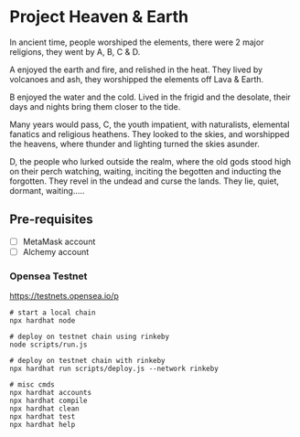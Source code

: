 # Project Heaven & Earth

In ancient time, people worshiped the elements, there were 2 major religions, they went by A, B, C & D.

A enjoyed the earth and fire, and relished in the heat. They lived by volcanoes and ash, they worshipped the elements off Lava & Earth.

B enjoyed the water and the cold. Lived in the frigid and the desolate, their days and nights bring them closer to the tide. 

Many years would pass, C, the youth impatient, with naturalists, elemental fanatics and religious heathens. They looked to the skies, and worshipped the heavens, where thunder and lighting turned the skies asunder.

D, the people who lurked outside the realm, where the old gods stood high on their perch watching, waiting, inciting the begotten and inducting the forgotten. They revel in the undead and curse the lands. They lie, quiet, dormant, waiting.....

## Pre-requisites
- [ ] MetaMask account 
- [ ] Alchemy account 

### Opensea Testnet
https://testnets.opensea.io/p

```shell
# start a local chain
npx hardhat node

# deploy on testnet chain using rinkeby
node scripts/run.js

# deploy on testnet chain with rinkeby
npx hardhat run scripts/deploy.js --network rinkeby

# misc cmds
npx hardhat accounts
npx hardhat compile
npx hardhat clean
npx hardhat test
npx hardhat help
```

